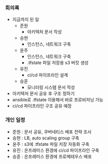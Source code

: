 ### 회의록

- 지금까지 된 일
    - 준원
        - 아키텍처 문서 작성
    - 승현
        - 인스턴스, 네트워크 구축
    - 윤주
        - 인스턴스, 네트워크 구축
        - .tfstate 파일 저장용 s3 버킷 생성
    - 유진
        - ci/cd 파이프라인 설계
    - 승훈
        - 모니터링 시스템 문서 작성
- 아키텍처 문서 공유 후 구조 정하기
- ansible로 .tfstate 이용해서 바로 프로비저닝 가능
- ci/cd 파이프라인 구조 공유 예정

### 개인 일정

- 준원 : 문서 공유, 쿠버네티스 배포 전략 조사
- 승현 : LB, auto scaling group 구축
- 윤주 : s3에 .tfstate 파일 저장 자동화 구축
- 유진 : 온프레미스 환경에 ci/cd 파이프라인 구축
- 승훈 : 온프레미스 환경에 프로메테우스 배포
